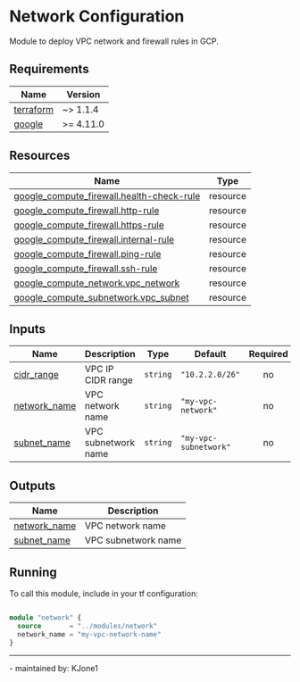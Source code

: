 <!-- BEGIN_TF_DOCS -->
# Network Configuration

Module to deploy VPC network and firewall rules in GCP.

## Requirements

| Name | Version |
|------|---------|
| <a name="requirement_terraform"></a> [terraform](#requirement\_terraform) |  ~> 1.1.4 |
| <a name="requirement_google"></a> [google](#requirement\_google) |  >= 4.11.0 |

## Resources

| Name | Type |
|------|------|
| [google_compute_firewall.health-check-rule](https://registry.terraform.io/providers/hashicorp/google/latest/docs/resources/compute_firewall) | resource |
| [google_compute_firewall.http-rule](https://registry.terraform.io/providers/hashicorp/google/latest/docs/resources/compute_firewall) | resource |
| [google_compute_firewall.https-rule](https://registry.terraform.io/providers/hashicorp/google/latest/docs/resources/compute_firewall) | resource |
| [google_compute_firewall.internal-rule](https://registry.terraform.io/providers/hashicorp/google/latest/docs/resources/compute_firewall) | resource |
| [google_compute_firewall.ping-rule](https://registry.terraform.io/providers/hashicorp/google/latest/docs/resources/compute_firewall) | resource |
| [google_compute_firewall.ssh-rule](https://registry.terraform.io/providers/hashicorp/google/latest/docs/resources/compute_firewall) | resource |
| [google_compute_network.vpc_network](https://registry.terraform.io/providers/hashicorp/google/latest/docs/resources/compute_network) | resource |
| [google_compute_subnetwork.vpc_subnet](https://registry.terraform.io/providers/hashicorp/google/latest/docs/resources/compute_subnetwork) | resource |

## Inputs

| Name | Description | Type | Default | Required |
|------|-------------|------|---------|:--------:|
| <a name="input_cidr_range"></a> [cidr\_range](#input\_cidr\_range) | VPC IP CIDR range | `string` | `"10.2.2.0/26"` | no |
| <a name="input_network_name"></a> [network\_name](#input\_network\_name) | VPC network name | `string` | `"my-vpc-network"` | no |
| <a name="input_subnet_name"></a> [subnet\_name](#input\_subnet\_name) | VPC subnetwork name | `string` | `"my-vpc-subnetwork"` | no |

## Outputs

| Name | Description |
|------|-------------|
| <a name="output_network_name"></a> [network\_name](#output\_network\_name) | VPC network name |
| <a name="output_subnet_name"></a> [subnet\_name](#output\_subnet\_name) | VPC subnetwork name |

## Running

To call this module, include in your tf configuration:

```terraform

module "network" {
  source       = "../modules/network"
  network_name = "my-vpc-network-name" 
}

```

---
\- maintained by: KJone1

<!-- END_TF_DOCS -->